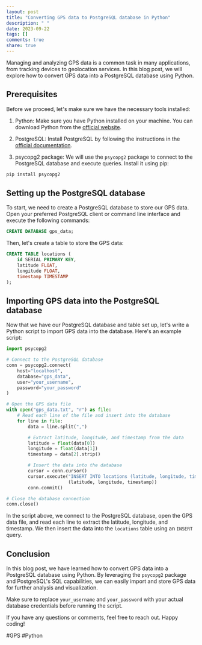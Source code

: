 ```yaml
---
layout: post
title: "Converting GPS data to PostgreSQL database in Python"
description: " "
date: 2023-09-22
tags: []
comments: true
share: true
---
```


Managing and analyzing GPS data is a common task in many applications, from tracking devices to geolocation services. In this blog post, we will explore how to convert GPS data into a PostgreSQL database using Python.

## Prerequisites
Before we proceed, let's make sure we have the necessary tools installed:

1. Python: Make sure you have Python installed on your machine. You can download Python from the [official website](https://www.python.org/downloads/).

2. PostgreSQL: Install PostgreSQL by following the instructions in the [official documentation](https://www.postgresql.org/download/).

3. psycopg2 package: We will use the `psycopg2` package to connect to the PostgreSQL database and execute queries. Install it using pip:

```python
pip install psycopg2
```

## Setting up the PostgreSQL database
To start, we need to create a PostgreSQL database to store our GPS data. Open your preferred PostgreSQL client or command line interface and execute the following commands:

```sql
CREATE DATABASE gps_data;
```

Then, let's create a table to store the GPS data:

```sql
CREATE TABLE locations (
    id SERIAL PRIMARY KEY,
    latitude FLOAT,
    longitude FLOAT,
    timestamp TIMESTAMP
);
```

## Importing GPS data into the PostgreSQL database
Now that we have our PostgreSQL database and table set up, let's write a Python script to import GPS data into the database. Here's an example script:

```python
import psycopg2

# Connect to the PostgreSQL database
conn = psycopg2.connect(
    host="localhost",
    database="gps_data",
    user="your_username",
    password="your_password"
)

# Open the GPS data file
with open("gps_data.txt", "r") as file:
    # Read each line of the file and insert into the database
    for line in file:
        data = line.split(",")

        # Extract latitude, longitude, and timestamp from the data
        latitude = float(data[0])
        longitude = float(data[1])
        timestamp = data[2].strip()

        # Insert the data into the database
        cursor = conn.cursor()
        cursor.execute("INSERT INTO locations (latitude, longitude, timestamp) VALUES (%s, %s, %s)",
                       (latitude, longitude, timestamp))
        conn.commit()

# Close the database connection
conn.close()
```

In the script above, we connect to the PostgreSQL database, open the GPS data file, and read each line to extract the latitude, longitude, and timestamp. We then insert the data into the `locations` table using an `INSERT` query.

## Conclusion
In this blog post, we have learned how to convert GPS data into a PostgreSQL database using Python. By leveraging the `psycopg2` package and PostgreSQL's SQL capabilities, we can easily import and store GPS data for further analysis and visualization.

Make sure to replace `your_username` and `your_password` with your actual database credentials before running the script.

If you have any questions or comments, feel free to reach out. Happy coding!

#GPS #Python